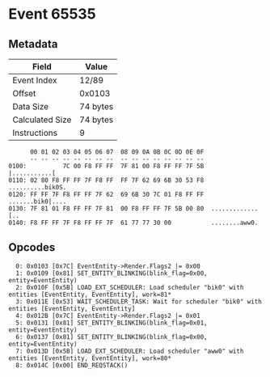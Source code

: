 # Event 65535

## Metadata

| Field           | Value    |
|-----------------|----------|
| Event Index     | 12/89    |
| Offset          | 0x0103   |
| Data Size       | 74 bytes |
| Calculated Size | 74 bytes |
| Instructions    | 9        |

```
      00 01 02 03 04 05 06 07  08 09 0A 0B 0C 0D 0E 0F
      -- -- -- -- -- -- -- --  -- -- -- -- -- -- -- --
0100:          7C 00 F8 FF FF  7F 81 00 F8 FF FF 7F 5B     |...........[
0110: 02 80 F8 FF FF 7F F8 FF  FF 7F 62 69 6B 30 53 F8  ..........bik0S.
0120: FF FF 7F F8 FF FF 7F 62  69 6B 30 7C 01 F8 FF FF  .......bik0|....
0130: 7F 81 01 F8 FF FF 7F 81  00 F8 FF FF 7F 5B 00 80  .............[..
0140: F8 FF FF 7F F8 FF FF 7F  61 77 77 30 00           ........aww0.   
```

## Opcodes

```
  0: 0x0103 [0x7C] EventEntity->Render.Flags2 |= 0x00
  1: 0x0109 [0x81] SET_ENTITY_BLINKING(blink_flag=0x00, entity=EventEntity)
  2: 0x010F [0x5B] LOAD_EXT_SCHEDULER: Load scheduler "bik0" with entities [EventEntity, EventEntity], work=81*
  3: 0x011E [0x53] WAIT_SCHEDULER_TASK: Wait for scheduler "bik0" with entities [EventEntity, EventEntity]
  4: 0x012B [0x7C] EventEntity->Render.Flags2 |= 0x01
  5: 0x0131 [0x81] SET_ENTITY_BLINKING(blink_flag=0x01, entity=EventEntity)
  6: 0x0137 [0x81] SET_ENTITY_BLINKING(blink_flag=0x00, entity=EventEntity)
  7: 0x013D [0x5B] LOAD_EXT_SCHEDULER: Load scheduler "aww0" with entities [EventEntity, EventEntity], work=80*
  8: 0x014C [0x00] END_REQSTACK()
```
